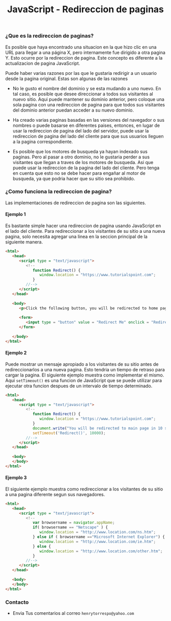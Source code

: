 ﻿---
title: JavaScript - Redireccion de paginas
description: Redireccionar pagina web con javascript
categories: 
  - Blog
  - Javascript
comments: true
---

### ¿Que es la redireccion de paginas?

Es posible que haya encontrado una situacion en la que hizo clic en una URL para llegar a una página X, pero internamente fue dirigido a otra pagina Y. Esto ocurre por la redireccion de pagina. Este concepto es diferente a la actualizacion de pagina JavaScript.

Puede haber varias razones por las que le gustaria redirigir a un usuario desde la pagina original. Estas son algunas de las razones

- No le gusto el nombre del dominio y se esta mudando a uno nuevo. En tal caso, es posible que desee direccionar a todos sus visitantes al nuevo sitio. Aqui puede mantener su dominio anterior, pero coloque una sola pagina con una redireccion de pagina para que todos sus visitantes del dominio anterior puedan acceder a su nuevo dominio.

- Ha creado varias paginas basadas en las versiones del navegador o sus nombres o puede basarse en diferentes paises, entonces, en lugar de usar la redireccion de pagina del lado del servidor, puede usar la redireccion de  pagina del lado del cliente para que sus usuarios lleguen a la pagina correspondiente.

- Es posible que los motores de busqueda ya hayan indexado sus paginas. Pero al pasar a otro dominio, no le gustaria perder a sus visitantes que llegan a traves de los motores de busqueda. Asi que puede usar la redireccion de la pagina del lado del cliente. Pero tenga en cuenta que esto no se debe hacer para engañar al motor de busqueda, ya que podria hacer que su sitio sea prohibido.

### ¿Como funciona la redireccion de pagina?

Las implementaciones de redireccion de pagina son las siguientes.

#### Ejemplo 1

Es bastante simple hacer una redireccion de pagina usando JavaScript en el lado del cliente. Para redireccionar a los visitantes de su sitio a una nueva pagina, solo necesita agregar una linea en la seccion principal de la siguiente manera.

```html
<html>
   <head>
      <script type = "text/javascript">
         <!--
            function Redirect() {
               window.location = "https://www.tutorialspoint.com";
            }
         //-->
      </script>
   </head>
   
   <body>
      <p>Click the following button, you will be redirected to home page.</p>
      
      <form>
         <input type = "button" value = "Redirect Me" onclick = "Redirect();" />
      </form>
      
   </body>
</html>
```

#### Ejemplo 2

Puede mostrar un mensaje apropiado a los visitantes de su sitio antes de redireccionarlos a una nueva pagina. Esto tendria un tiempo de retraso para cargar la pagina. El siguiente ejemplo muestra como implementar el mismo. Aqui `setTimeout()` es una funcion de JavaScript que se puede utilizar para ejecutar otra funcion despues de un intervalo de tiempo determinado.

```html
<html>
   <head>
      <script type = "text/javascript">
         <!--
            function Redirect() {
               window.location = "https://www.tutorialspoint.com";
            }            
            document.write("You will be redirected to main page in 10 sec.");
            setTimeout('Redirect()', 10000);
         //-->
      </script>
   </head>
   
   <body>
   </body>
</html>
```

#### Ejemplo 3

El siguiente ejemplo muestra como redireccionar a los visitantes de su sitio a una pagina diferente segun sus navegadores.

```html
<html>
   <head>     
      <script type = "text/javascript">
         <!--
            var browsername = navigator.appName;
            if( browsername == "Netscape" ) {
               window.location = "http://www.location.com/ns.htm";
            } else if ( browsername =="Microsoft Internet Explorer") {
               window.location = "http://www.location.com/ie.htm";
            } else {
               window.location = "http://www.location.com/other.htm";
            }
         //-->
      </script>      
   </head>
   
   <body>
   </body>
</html>
```

### Contacto

- Envia Tus comentarios al correo `henrytorrespo@yahoo.com`
